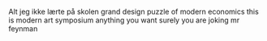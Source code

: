 Alt jeg ikke lærte på skolen
grand design
puzzle of modern economics
this is modern art
symposium
anything you want
surely you are joking mr feynman
